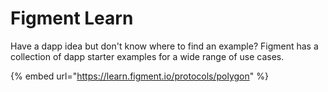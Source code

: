 # Figment Learn

Have a dapp idea but don't know where to find an example? Figment has a collection of dapp starter examples for a wide range of use cases.

{% embed url="https://learn.figment.io/protocols/polygon" %}
